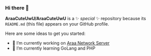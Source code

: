 ### Hi there 👋

**AraaCuteUwU/AraaCuteUwU** is a ✨ _special_ ✨ repository because its `README.md` (this file) appears on your GitHub profile.

Here are some ideas to get you started:

- 🔭 I’m currently working on <a href="https://araamc.xyz">Araa Network Server</a>
- 🌱 I’m currently learning GoLang and PHP

